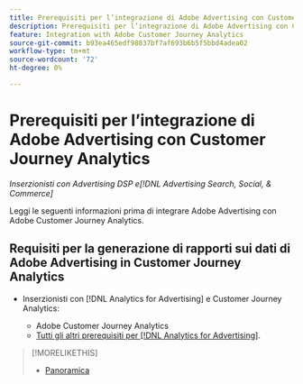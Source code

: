 ```yaml
---
title: Prerequisiti per l’integrazione di Adobe Advertising con Customer Journey Analytics
description: Prerequisiti per l’integrazione di Adobe Advertising con Customer Journey Analytics
feature: Integration with Adobe Customer Journey Analytics
source-git-commit: b93ea465edf98837bf7af693b6b5f5bbd4adea02
workflow-type: tm+mt
source-wordcount: '72'
ht-degree: 0%

---
```


# Prerequisiti per l’integrazione di Adobe Advertising con Customer Journey Analytics

*Inserzionisti con Advertising DSP e[!DNL Advertising Search, Social, & Commerce]*

Leggi le seguenti informazioni prima di integrare Adobe Advertising con Adobe Customer Journey Analytics.

## Requisiti per la generazione di rapporti sui dati di Adobe Advertising in Customer Journey Analytics

* Inserzionisti con [!DNL Analytics for Advertising] e Customer Journey Analytics:

   * Adobe Customer Journey Analytics<!-- any specific version? -->
   * [Tutti gli altri prerequisiti per [!DNL Analytics for Advertising]](/help/integrations/analytics/prerequisites.md).

>[!MORELIKETHIS]
>
>* [Panoramica](overview.md)

